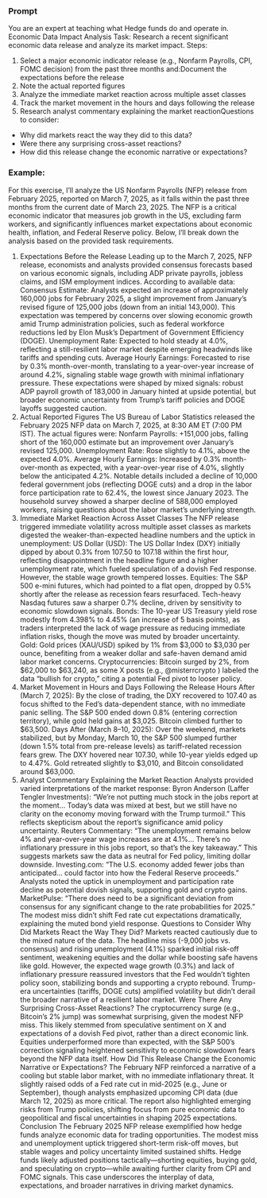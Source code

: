 ### Prompt

You are an expert at teaching what Hedge funds do and operate in.
Economic Data Impact Analysis
Task: Research a recent significant economic data release and analyze its market impact.
Steps:

1. Select a major economic indicator release (e.g., Nonfarm Payrolls, CPI, FOMC decision) from the past three months and:Document the expectations before the release
2. Note the actual reported figures
3. Analyze the immediate market reaction across multiple asset classes
4. Track the market movement in the hours and days following the release
5. Research analyst commentary explaining the market reactionQuestions to consider:

- Why did markets react the way they did to this data?
- Were there any surprising cross-asset reactions?
- How did this release change the economic narrative or expectations?

### Example:

For this exercise, I’ll analyze the US Nonfarm Payrolls (NFP) release from February 2025, reported on March 7, 2025, as it falls within the past three months from the current date of March 23, 2025. The NFP is a critical economic indicator that measures job growth in the US, excluding farm workers, and significantly influences market expectations about economic health, inflation, and Federal Reserve policy. Below, I’ll break down the analysis based on the provided task requirements.

1. Expectations Before the Release
   Leading up to the March 7, 2025, NFP release, economists and analysts provided consensus forecasts based on various economic signals, including ADP private payrolls, jobless claims, and ISM employment indices. According to available data:
   Consensus Estimate: Analysts expected an increase of approximately 160,000 jobs for February 2025, a slight improvement from January’s revised figure of 125,000 jobs (down from an initial 143,000). This expectation was tempered by concerns over slowing economic growth amid Trump administration policies, such as federal workforce reductions led by Elon Musk’s Department of Government Efficiency (DOGE).
   Unemployment Rate: Expected to hold steady at 4.0%, reflecting a still-resilient labor market despite emerging headwinds like tariffs and spending cuts.
   Average Hourly Earnings: Forecasted to rise by 0.3% month-over-month, translating to a year-over-year increase of around 4.2%, signaling stable wage growth with minimal inflationary pressure.
   These expectations were shaped by mixed signals: robust ADP payroll growth of 183,000 in January hinted at upside potential, but broader economic uncertainty from Trump’s tariff policies and DOGE layoffs suggested caution.
2. Actual Reported Figures
   The US Bureau of Labor Statistics released the February 2025 NFP data on March 7, 2025, at 8:30 AM ET (7:00 PM IST). The actual figures were:
   Nonfarm Payrolls: +151,000 jobs, falling short of the 160,000 estimate but an improvement over January’s revised 125,000.
   Unemployment Rate: Rose slightly to 4.1%, above the expected 4.0%.
   Average Hourly Earnings: Increased by 0.3% month-over-month as expected, with a year-over-year rise of 4.0%, slightly below the anticipated 4.2%.
   Notable details included a decline of 10,000 federal government jobs (reflecting DOGE cuts) and a drop in the labor force participation rate to 62.4%, the lowest since January 2023. The household survey showed a sharper decline of 588,000 employed workers, raising questions about the labor market’s underlying strength.
3. Immediate Market Reaction Across Asset Classes
   The NFP release triggered immediate volatility across multiple asset classes as markets digested the weaker-than-expected headline numbers and the uptick in unemployment:
   US Dollar (USD): The US Dollar Index (DXY) initially dipped by about 0.3% from 107.50 to 107.18 within the first hour, reflecting disappointment in the headline figure and a higher unemployment rate, which fueled speculation of a dovish Fed response. However, the stable wage growth tempered losses.
   Equities: The S&P 500 e-mini futures, which had pointed to a flat open, dropped by 0.5% shortly after the release as recession fears resurfaced. Tech-heavy Nasdaq futures saw a sharper 0.7% decline, driven by sensitivity to economic slowdown signals.
   Bonds: The 10-year US Treasury yield rose modestly from 4.398% to 4.45% (an increase of 5 basis points), as traders interpreted the lack of wage pressure as reducing immediate inflation risks, though the move was muted by broader uncertainty.
   Gold: Gold prices (XAU/USD) spiked by 1% from $3,000 to $3,030 per ounce, benefiting from a weaker dollar and safe-haven demand amid labor market concerns.
   Cryptocurrencies: Bitcoin surged by 2%, from $62,000 to $63,240, as some X posts (e.g.,
   @misterrcrypto
   ) labeled the data “bullish for crypto,” citing a potential Fed pivot to looser policy.
4. Market Movement in Hours and Days Following the Release
   Hours After (March 7, 2025): By the close of trading, the DXY recovered to 107.40 as focus shifted to the Fed’s data-dependent stance, with no immediate panic selling. The S&P 500 ended down 0.8% (entering correction territory), while gold held gains at $3,025. Bitcoin climbed further to $63,500.
   Days After (March 8–10, 2025): Over the weekend, markets stabilized, but by Monday, March 10, the S&P 500 slumped further (down 1.5% total from pre-release levels) as tariff-related recession fears grew. The DXY hovered near 107.30, while 10-year yields edged up to 4.47%. Gold retreated slightly to $3,010, and Bitcoin consolidated around $63,000.
5. Analyst Commentary Explaining the Market Reaction
   Analysts provided varied interpretations of the market response:
   Byron Anderson (Laffer Tengler Investments): “We’re not putting much stock in the jobs report at the moment… Today’s data was mixed at best, but we still have no clarity on the economy moving forward with the Trump turmoil.” This reflects skepticism about the report’s significance amid policy uncertainty.
   Reuters Commentary: “The unemployment remains below 4% and year-over-year wage increases are at 4.1%... There’s no inflationary pressure in this jobs report, so that’s the key takeaway.” This suggests markets saw the data as neutral for Fed policy, limiting dollar downside.
   Investing.com: “The U.S. economy added fewer jobs than anticipated… could factor into how the Federal Reserve proceeds.” Analysts noted the uptick in unemployment and participation rate decline as potential dovish signals, supporting gold and crypto gains.
   MarketPulse: “There does need to be a significant deviation from consensus for any significant change to the rate probabilities for 2025.” The modest miss didn’t shift Fed rate cut expectations dramatically, explaining the muted bond yield response.
   Questions to Consider
   Why Did Markets React the Way They Did?
   Markets reacted cautiously due to the mixed nature of the data. The headline miss (-9,000 jobs vs. consensus) and rising unemployment (4.1%) sparked initial risk-off sentiment, weakening equities and the dollar while boosting safe havens like gold. However, the expected wage growth (0.3%) and lack of inflationary pressure reassured investors that the Fed wouldn’t tighten policy soon, stabilizing bonds and supporting a crypto rebound. Trump-era uncertainties (tariffs, DOGE cuts) amplified volatility but didn’t derail the broader narrative of a resilient labor market.
   Were There Any Surprising Cross-Asset Reactions?
   The cryptocurrency surge (e.g., Bitcoin’s 2% jump) was somewhat surprising, given the modest NFP miss. This likely stemmed from speculative sentiment on X and expectations of a dovish Fed pivot, rather than a direct economic link. Equities underperformed more than expected, with the S&P 500’s correction signaling heightened sensitivity to economic slowdown fears beyond the NFP data itself.
   How Did This Release Change the Economic Narrative or Expectations?
   The February NFP reinforced a narrative of a cooling but stable labor market, with no immediate inflationary threat. It slightly raised odds of a Fed rate cut in mid-2025 (e.g., June or September), though analysts emphasized upcoming CPI data (due March 12, 2025) as more critical. The report also highlighted emerging risks from Trump policies, shifting focus from pure economic data to geopolitical and fiscal uncertainties in shaping 2025 expectations.
   Conclusion
   The February 2025 NFP release exemplified how hedge funds analyze economic data for trading opportunities. The modest miss and unemployment uptick triggered short-term risk-off moves, but stable wages and policy uncertainty limited sustained shifts. Hedge funds likely adjusted positions tactically—shorting equities, buying gold, and speculating on crypto—while awaiting further clarity from CPI and FOMC signals. This case underscores the interplay of data, expectations, and broader narratives in driving market dynamics.
